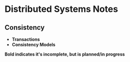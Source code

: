 # Distributed Systems Notes

## Consistency

* **Transactions**
* **Consistency Models**

**Bold indicates it's incomplete, but is planned/in progress**